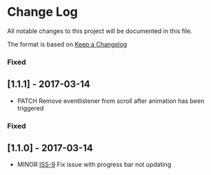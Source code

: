 # Change Log

All notable changes to this project will be documented in this file.

The format is based on [Keep a Changelog](http://keepachangelog.com/)

### Fixed

## [1.1.1] - 2017-03-14

- PATCH
  Remove eventlistener from scroll after animation has been triggered

### Fixed

## [1.1.0] - 2017-03-14

- MINOR [ISS-9](https://github.com/kevoese/react-animated-progress-bar/issues/9)
  Fix issue with progress bar not updating
